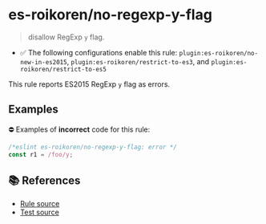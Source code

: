 # es-roikoren/no-regexp-y-flag
> disallow RegExp `y` flag.

- ✅ The following configurations enable this rule: `plugin:es-roikoren/no-new-in-es2015`, `plugin:es-roikoren/restrict-to-es3`, and `plugin:es-roikoren/restrict-to-es5`

This rule reports ES2015 RegExp `y` flag as errors.

## Examples

⛔ Examples of **incorrect** code for this rule:

```js
/*eslint es-roikoren/no-regexp-y-flag: error */
const r1 = /foo/y;
```

## 📚 References

- [Rule source](https://github.com/roikoren755/eslint-plugin-es/blob/v2.0.0/src/rules/no-regexp-y-flag.ts)
- [Test source](https://github.com/roikoren755/eslint-plugin-es/blob/v2.0.0/tests/src/rules/no-regexp-y-flag.ts)
